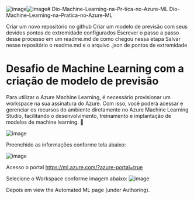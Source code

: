 ![image](https://github.com/user-attachments/assets/82eccafc-d123-4351-940b-952924e96398)![image](https://github.com/user-attachments/assets/f1775985-c7d6-48f4-af71-2438b10471cf)# Dio-Machine-Learning-na-Pr-tica-no-Azure-ML
Dio-Machine-Learning-na-Pratica-no-Azure-ML

Criar um novo repositório no github
Criar um modelo de previsão com seus devidos pontos de extremidade configurados
Escrever o passo a passo desse processo em um readme.md de como chegou nessa etapa
Salvar nesse repositório o readme.md e o arquivo .json de pontos de extremidade

# Desafio de Machine Learning com a criação de modelo de previsão

Para utilizar o Azure Machine Learning, é necessário provisionar um workspace na sua assinatura do Azure. Com isso, você poderá acessar e gerenciar os recursos do ambiente diretamente no Azure Machine Learning Studio, facilitando o desenvolvimento, treinamento e implantação de modelos de machine learning. 🚀

![image](https://github.com/user-attachments/assets/704001ce-40c1-4cb1-aaf8-ee448f12abbd)


Preenchido as informações conforme tela abaixo:

![image](https://github.com/user-attachments/assets/e23ac570-e4c3-4156-959d-3ac12dd62771)

Acesso o portal  https://ml.azure.com/?azure-portal=true  

Selecione o Workspace conforme imagem abaixo:
![image](https://github.com/user-attachments/assets/c4d66650-d97b-4b24-a0a0-7022427cd4ed)

Depois em view the Automated ML page (under Authoring).
